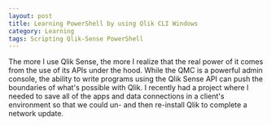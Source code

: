 ```yaml
---
layout: post
title: Learning PowerShell by using Qlik CLI Windows
category: Learning
tags: Scripting Qlik-Sense PowerShell
---
```

The more I use Qlik Sense, the more I realize that the real power of it comes from the use of its APIs under the hood. While the QMC is a powerful admin console, the ability to write programs using the Qlik Sense API can push the boundaries of what's possible with Qlik. I recently had a project where I needed to save all of the apps and data connections in a client's environment so that we could un- and then re-install Qlik to complete a network update. 
